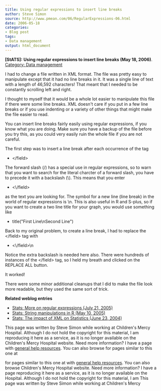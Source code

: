 ```yaml
---
title: Using regular expressions to insert line breaks
author: Steve Simon
source: http://www.pmean.com/06/RegularExpressions-06.html
date: 2006-05-18
categories:
- Blog post
tags:
- Data management
output: html_document
---
```

**[StATS]:** **Using regular expressions to insert
line breaks (May 18, 2006)**. [Category: Data
management](../category/DataManagement.html)

I had to change a file written in XML format. The file was pretty easy
to manipulate except that it had no line breaks in it. It was a single
line of text with a length of 46,592 characters! That meant that I
needed to be constantly scrolling left and right.

I thought to myself that it would be a whole lot easier to manipulate
this file if there were some line breaks. XML doesn\'t care if you put
in a few line breaks or if you use indenting or a variety of other
things that might make the file easier to read.

You can insert line breaks fairly easily using regular expressions, if
you know what you are doing. Make sure you have a backup of the file
before you try this, as you could very easily ruin the whole file if you
are not careful.

The first step was to insert a line break after each occurrence of the
tag

-   \</field\>

The forward slash (/) has a special use in regular expressions, so to
warn that you want to search for the literal charcter of a forward
slash, you have to precede it with a backslash (\\). This means that you
enter

-   \<\\/field\>

as the text you are looking for. The symbol for a new line (line break)
in the world of regular expressions is \\n. This is also useful in R and
S-plus, so if you want to create a two line title for your graph, you
would use something like

-   title(\"First Line\\nSecond Line\")

Back to my original problem, to create a line break, I had to replace
the \</field\> tag with

-   \<\\/field\>\\n

Notice the extra backslash is needed here also. There were hundreds of
instances of the \</field\> tag, so I held my breath and clicked on the
REPLACE ALL button.

It worked!

There were some minor additional cleanups that I did to make the file
look more readable, but they used the same sort of trick.

**Related weblog entries**

-   [Stats: More on regular expressions (July
    21, 2005)](file:///J:/weblog2005/RegularExpressions.asp)
-   [Stats: String manipulations in R (May
    10, 2005)](file:///J:/weblog2005/StringsR.asp)
-   [Stats: The impact of XML on Statistics (June
    23, 2004)](file:///J:/weblog2004/xml.asp)

This page was written by Steve Simon while working at Children\'s Mercy
Hospital. Although I do not hold the copyright for this material, I am
reproducing it here as a service, as it is no longer available on the
Children\'s Mercy Hospital website. Need more information? I have a page
with [general help resources](../GeneralHelp.html). You can also browse
for pages similar to this one at
<!---More--->
for pages similar to this one at
with [general help resources](../GeneralHelp.html). You can also browse
Children\'s Mercy Hospital website. Need more information? I have a page
reproducing it here as a service, as it is no longer available on the
Hospital. Although I do not hold the copyright for this material, I am
This page was written by Steve Simon while working at Children\'s Mercy

<!---Do not use
**[StATS]:** **Using regular expressions to insert
This page was written by Steve Simon while working at Children\'s Mercy
Hospital. Although I do not hold the copyright for this material, I am
reproducing it here as a service, as it is no longer available on the
Children\'s Mercy Hospital website. Need more information? I have a page
with [general help resources](../GeneralHelp.html). You can also browse
for pages similar to this one at
--->

